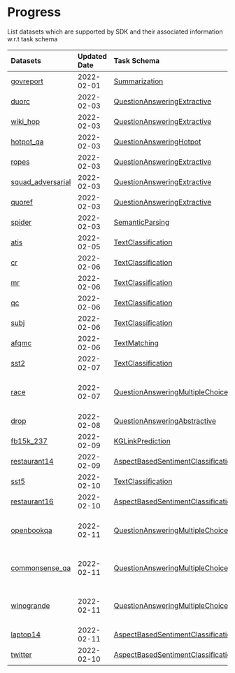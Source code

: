 # Progress
List datasets which are supported by SDK and their associated information w.r.t task schema 


|Datasets|Updated Date|Task Schema|Normalized State|Comments|Constructor|
|:---    |:---        |:---       |:---       |:---    |:---    |
[govreport](https://github.com/ExpressAI/DataLab/blob/main/datasets/govreport/govreport.py)|2022-02-01|[Summarization](https://github.com/ExpressAI/DataLab/blob/451bab322a190cc1b1b3610c7d802bd0d0f33c00/src/datalabs/tasks/summarization.py#L22)|Done|Current definition: `text`,  `summary`|yixinliu|
[duorc](https://github.com/ExpressAI/DataLab/blob/main/datasets/duorc/duorc.py)|2022-02-03|[QuestionAnsweringExtractive](https://github.com/ExpressAI/DataLab/blob/adddf0071d0826e090b9ddecd7a98a09e8b625e4/src/datalabs/tasks/question_answering.py#L9)|Pending|different ids (`plot_id`, `q_id`) should be unified|jinlanfu|
[wiki_hop](https://github.com/ExpressAI/DataLab/blob/main/datasets/wiki_hop/wiki_hop.py)|2022-02-03|[QuestionAnsweringExtractive](https://github.com/ExpressAI/DataLab/blob/adddf0071d0826e090b9ddecd7a98a09e8b625e4/src/datalabs/tasks/question_answering.py#L9)|Pending|Two new fields: `candidates`, `annotations`|jinlanfu|
[hotpot_qa](https://github.com/ExpressAI/DataLab/blob/main/datasets/hotpot_qa/hotpot_qa.py)|2022-02-03|[QuestionAnsweringHotpot](https://github.com/ExpressAI/DataLab/blob/cf2471c750fbe33325b482bb5b1d9ea6fc734d56/src/datalabs/tasks/question_answering.py#L35)|Pending|Many new fileds (`supporting_facts`), `context` will be a json with a list of sentences.|jinlanfu|
[ropes](https://github.com/ExpressAI/DataLab/blob/main/datasets/ropes/ropes.py)|2022-02-03|[QuestionAnsweringExtractive](https://github.com/ExpressAI/DataLab/blob/cf2471c750fbe33325b482bb5b1d9ea6fc734d56/src/datalabs/tasks/question_answering.py#L35)|Pending|Many new fileds (`situation`).|jinlanfu|
[squad_adversarial](https://github.com/ExpressAI/DataLab/blob/main/datasets/hotpot_qa/hotpot_qa.py)|2022-02-03|[QuestionAnsweringExtractive](https://github.com/ExpressAI/DataLab/blob/cf2471c750fbe33325b482bb5b1d9ea6fc734d56/src/datalabs/tasks/question_answering.py#L35)|Done|Current definition:`question`,`context`,`answers`.|jinlanfu|
[quoref](https://github.com/ExpressAI/DataLab/blob/main/datasets/quoref/quoref.py)|2022-02-03|[QuestionAnsweringExtractive](https://github.com/ExpressAI/DataLab/blob/cf2471c750fbe33325b482bb5b1d9ea6fc734d56/src/datalabs/tasks/question_answering.py#L35)|Done|Current definition:`question`,`context`,`answers`.|jinlanfu|
[spider](https://github.com/ExpressAI/DataLab/blob/main/datasets/spider/spider.py)|2022-02-03|[SemanticParsing](https://github.com/ExpressAI/DataLab/blob/cf2471c750fbe33325b482bb5b1d9ea6fc734d56/src/datalabs/tasks/semantic_parsing.py#L9)|Pending|Current definition: `question`,  `query`|jinlanfu|
[atis](https://github.com/ExpressAI/DataLab/blob/main/datasets/atis/atis.py)|2022-02-05|[TextClassification](https://github.com/ExpressAI/DataLab/blob/a291d0a94e01b1948f915afc354a7e207ca1a906/src/datalabs/tasks/text_classification.py#L22)|Done|Current definition:`text`,`label`|weizhe|
[cr](https://github.com/ExpressAI/DataLab/blob/main/datasets/cr/cr.py)|2022-02-06|[TextClassification](https://github.com/ExpressAI/DataLab/blob/a291d0a94e01b1948f915afc354a7e207ca1a906/src/datalabs/tasks/text_classification.py#L22)|Done|Current definition:`text`,`label`|weizhe|
[mr](https://github.com/ExpressAI/DataLab/blob/main/datasets/mr/mr.py)|2022-02-06|[TextClassification](https://github.com/ExpressAI/DataLab/blob/a291d0a94e01b1948f915afc354a7e207ca1a906/src/datalabs/tasks/text_classification.py#L22)|Done|Current definition:`text`,`label`|weizhe|
[qc](https://github.com/ExpressAI/DataLab/blob/main/datasets/qc/qc.py)|2022-02-06|[TextClassification](https://github.com/ExpressAI/DataLab/blob/a291d0a94e01b1948f915afc354a7e207ca1a906/src/datalabs/tasks/text_classification.py#L22)|Done|Current definition:`text`,`label`|weizhe|
[subj](https://github.com/ExpressAI/DataLab/blob/main/datasets/subj/subj.py)|2022-02-06|[TextClassification](https://github.com/ExpressAI/DataLab/blob/a291d0a94e01b1948f915afc354a7e207ca1a906/src/datalabs/tasks/text_classification.py#L22)|Done|Current definition:`text`,`label`|weizhe|
[afqmc](https://github.com/ExpressAI/DataLab/blob/main/datasets/afqmc/afqmc.py)|2022-02-06|[TextMatching](https://github.com/ExpressAI/DataLab/blob/c20c79a2276e87ac13a541878a6ae47efddcad31/src/datalabs/tasks/text_matching.py#L22)|Done|Current definition:`text1`,`text2`, `label`|zhengfu|
[sst2](https://github.com/ExpressAI/DataLab/blob/main/datasets/sst2/sst2.py)|2022-02-07|[TextClassification](https://github.com/ExpressAI/DataLab/blob/a291d0a94e01b1948f915afc354a7e207ca1a906/src/datalabs/tasks/text_classification.py#L22)|Done|Current definition:`text`,`label`|weizhe|
[race](https://github.com/ExpressAI/DataLab/blob/main/datasets/race/race.py)|2022-02-07|[QuestionAnsweringMultipleChoices](https://github.com/ExpressAI/DataLab/blob/d85499074fce9e4728623b71b337e4bb1de9b6ea/src/datalabs/tasks/question_answering.py#L116)|Done|Current definition:`questions`,`context`,`options`,`answers`. Note that (1) some datasets are with/without context. (2) additional `exmaple id`|jinlanfu|
[drop](https://github.com/ExpressAI/DataLab/blob/main/datasets/drop/drop.py)|2022-02-08|[QuestionAnsweringAbstractive](https://github.com/ExpressAI/DataLab/blob/cf2471c750fbe33325b482bb5b1d9ea6fc734d56/src/datalabs/tasks/question_answering.py#L35)|Pending| (1) Abstractive QA; (2) `answers` field has a new feature named (`types`).|jinlanfu|
[fb15k_237](https://github.com/ExpressAI/DataLab/blob/main/datasets/fb15k_237/fb15k_237.py)|2022-02-09|[KGLinkPrediction](https://github.com/ExpressAI/DataLab/blob/f8f3dd70237cca1077adca3bc42b3dd73ad569a6/datasets/fb15k_237/fb15k_237.py#L23)|Done| Current definition:`head`,`link`, `tail`|Pengfei|
[restaurant14](https://github.com/ExpressAI/DataLab/blob/main/datasets/restaurant14/restaurant14.py)|2022-02-09|[AspectBasedSentimentClassification](https://github.com/ExpressAI/DataLab/blob/6826057d13db9324c76b09bf20c097c8fd9dc837/src/datalabs/tasks/aspect_based_sentiment_classification.py#L22)|Done|Current definition:`aspect`,`text`,`label`|weizhe|
[sst5](https://github.com/ExpressAI/DataLab/blob/main/datasets/sst5/sst5.py)|2022-02-10|[TextClassification](https://github.com/ExpressAI/DataLab/blob/a291d0a94e01b1948f915afc354a7e207ca1a906/src/datalabs/tasks/text_classification.py#L22)|Done|Current definition:`text`,`label`|weizhe|
[restaurant16](https://github.com/ExpressAI/DataLab/blob/main/datasets/restaurant16/restaurant16.py)|2022-02-10|[AspectBasedSentimentClassification](https://github.com/ExpressAI/DataLab/blob/6826057d13db9324c76b09bf20c097c8fd9dc837/src/datalabs/tasks/aspect_based_sentiment_classification.py#L22)|Done|Current definition:`aspect`,`text`,`label`|weizhe|
[openbookqa](https://github.com/ExpressAI/DataLab/blob/main/datasets/openbookqa/openbookqa.py)|2022-02-11|[QuestionAnsweringMultipleChoicesWithoutContext](https://github.com/ExpressAI/DataLab/blob/cf2471c750fbe33325b482bb5b1d9ea6fc734d56/src/datalabs/tasks/question_answering.py#L35)|Pending| (1) current field: `question`, `options`, `answers`: `text`, `option_idx`; (2) The type of `answers.text` and `answers.option_idx` are `String` not `List`. |jinlanfu|
[commonsense_qa](https://github.com/ExpressAI/DataLab/blob/main/datasets/commonsense_qa/commonsense_qa.py)|2022-02-11|[QuestionAnsweringMultipleChoicesWithoutContext](https://github.com/ExpressAI/DataLab/blob/cf2471c750fbe33325b482bb5b1d9ea6fc734d56/src/datalabs/tasks/question_answering.py#L35)|Pending| (1) current field: `question`, `options`, `answers`: `text`, `option_idx`; (2) The type of `answers.text` and `answers.option_idx` are `String` not `List`. |jinlanfu|
[winogrande](https://github.com/ExpressAI/DataLab/blob/main/datasets/winogrande/winogrande.py)|2022-02-11|[QuestionAnsweringMultipleChoicesWithoutContext](https://github.com/ExpressAI/DataLab/blob/cf2471c750fbe33325b482bb5b1d9ea6fc734d56/src/datalabs/tasks/question_answering.py#L35)|Pending| (1) current field: `question`, `options`, `answers`: `text`, `option_idx`; (2) The type of `answers.text` and `answers.option_idx` are `String` not `List`.  |jinlanfu|
[laptop14](https://github.com/ExpressAI/DataLab/blob/main/datasets/laptop14/laptop14.py)|2022-02-11|[AspectBasedSentimentClassification](https://github.com/ExpressAI/DataLab/blob/6826057d13db9324c76b09bf20c097c8fd9dc837/src/datalabs/tasks/aspect_based_sentiment_classification.py#L22)|Done|Current definition:`aspect`,`text`,`label`|weizhe|
[twitter](https://github.com/ExpressAI/DataLab/blob/main/datasets/twitter/twitter.py)|2022-02-10|[AspectBasedSentimentClassification](https://github.com/ExpressAI/DataLab/blob/6826057d13db9324c76b09bf20c097c8fd9dc837/src/datalabs/tasks/aspect_based_sentiment_classification.py#L22)|Done|Current definition:`aspect`,`text`,`label`|weizhe|
